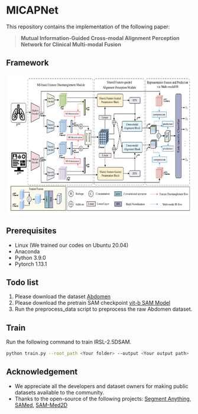 # MICAPNet

This repository contains the implementation of the following paper:
> **Mutual Information-Guided Cross-modal Alignment Perception Network for Clinical Multi-modal Fusion**<br>

## Framework
<img width="880" height="380" src="https://github.com/1zhang-yi/MICAPNet/blob/main/assets/MICAPNet.png">

## Prerequisites
- Linux (We trained our codes on Ubuntu 20.04)
- Anaconda
- Python 3.9.0
- Pytorch 1.13.1

## Todo list
1. Please download the dataset [Abdomen](https://www.synapse.org/Synapse:syn3193805/wiki/217789)
2. Please download the pretrain SAM checkpoint [vit-b SAM Model](https://dl.fbaipublicfiles.com/segment_anything/sam_vit_b_01ec64.pth)
3. Run the preprocess_data script to preprocess the raw Abdomen dataset.

## Train
Run the following command to train IRSL-2.5DSAM.
```bash
python train.py --root_path <Your folder> --output <Your output path>
```

## Acknowledgement
- We appreciate all the developers and dataset owners for making public datasets available to the community.
- Thanks to the open-source of the following projects: [Segment Anything](https://github.com/facebookresearch/segment-anything), [SAMed]( https://github.com/hitachinsk/SAMed), [SAM-Med2D](https://github.com/uni-medical/SAM-Med2D)
